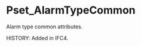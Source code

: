 # Pset_AlarmTypeCommon

Alarm type common attributes.
<!-- end of short definition -->

 HISTORY: Added in IFC4.
